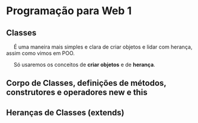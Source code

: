<!-- Linkando o CSS -->
<link rel="stylesheet" href="../../estilos-markdown.css">

<!-- Início do Documento -->

<h1 class="programacao-web-1">Programação para Web 1</h1>

## Classes

$\quad$ É uma maneira mais simples e clara de criar objetos e lidar com herança, assim como vimos em POO.

$\quad$ Só usaremos os conceitos de **criar objetos** e de **herança**.

## Corpo de Classes, definições de métodos, construtores e operadores **new** e **this**

## Heranças de Classes (extends)